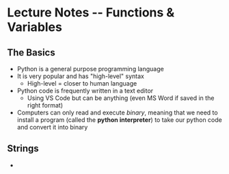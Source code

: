 # Lecture Notes -- Functions & Variables
 
 ## The Basics
 - Python is a general purpose programming language
 - It is very popular and has "high-level" syntax
    - High-level = closer to human language
 - Python code is frequently written in a text editor
    - Using VS Code but can be anything (even MS Word if saved in the right format)
 - Computers can only read and execute *binary*, meaning that we need to install a program (called the **python interpreter**) to take our python code and convert it into binary

## Strings
 - 

